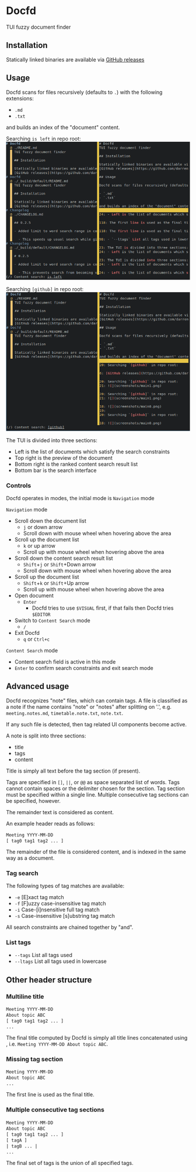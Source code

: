 # Docfd
TUI fuzzy document finder

## Installation

Statically linked binaries are available via
[GitHub releases](https://github.com/darrenldl/docfd/releases)

## Usage

Docfd scans for files recursively (defaults to `.`) with the following extensions:

- `.md`
- `.txt`

and builds an index of the "document" content.

Searching `is left` in repo root:
![](screenshots/main0.png)

Searching `[github]` in repo root:
![](screenshots/main1.png)

The TUI is divided into three sections:
- Left is the list of documents which satisfy the search constraints
- Top right is the preview of the document
- Bottom right is the ranked content search result list
- Bottom bar is the search interface

### Controls

Docfd operates in modes, the initial mode is `Navigation` mode

`Navigation` mode
- Scroll down the document list
  - `j` or down arrow
  - Scroll down with mouse wheel when hovering above the area
- Scroll up the document list
  - `k` or up arrow
  - Scroll up with mouse wheel when hovering above the area
- Scroll down the content search result list
  - `Shift`+`j` or `Shift`+Down arrow
  - Scroll down with mouse wheel when hovering above the area
- Scroll up the document list
  - `Shift`+`k` or `Shift`+Up arrow
  - Scroll up with mouse wheel when hovering above the area
- Open document
  - `Enter`
    - Docfd tries to use `$VISUAL` first, if that fails then Docfd tries `$EDITOR`
- Switch to `Content Search` mode
  - `/`
- Exit Docfd
  - `q` or `Ctrl+c`

`Content Search` mode

- Content search field is active in this mode
- `Enter` to confirm search constraints and exit search mode

## Advanced usage

Docfd recognizes "note" files, which can contain tags.
A file is classified as a note if the name contains "note" or "notes" after splitting on '.', e.g.
`meeting.notes.md`, `timetable.note.txt`, `note.txt`.

If any such file is detected, then tag related UI components become active.

A note is split into three sections:
- title
- tags
- content

Title is simply all text before the tag section (if present).

Tags are specified in `[]`, `||`, or `@@` as space separated list of words.
Tags cannot contain spaces or the delimiter chosen for the section.
Tag section must be specified within a single line.
Multiple consecutive tag sections can be specified, however.

The remainder text is considered as content.

An example header reads as follows:
```
Meeting YYYY-MM-DD
[ tag0 tag1 tag2 ... ]
```

The remainder of the file is considered content, and is indexed
in the same way as a document.

### Tag search

The following types of tag matches are available:

- `-e` [E]xact tag match
- `-f` [F]uzzy case-insensitive tag match
- `-i` Case-[i]nsensitive full tag match
- `-s` Case-insensitive [s]ubstring tag match

All search constraints are chained together by "and".

### List tags

- `--tags` List all tags used
- `--ltags` List all tags used in lowercase

## Other header structure

### Multiline title
```
Meeting YYYY-MM-DD
About topic ABC
[ tag0 tag1 tag2 ... ]
...
```

The final title computed by Docfd is simply all title lines
concatenated using ` `, i.e. `Meeting YYYY-MM-DD About topic ABC`.

### Missing tag section
```
Meeting YYYY-MM-DD
About topic ABC
...
```

The first line is used as the final title.

### Multiple consecutive tag sections
```
Meeting YYYY-MM-DD
About topic ABC
[ tag0 tag1 tag2 ... ]
[ tagA ]
| tagB ... |
...
```

The final set of tags is the union of all specified tags.

